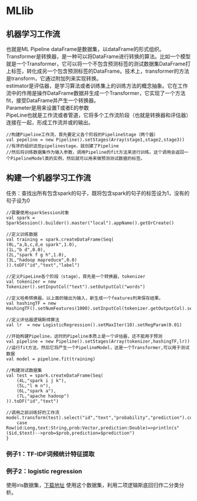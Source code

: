 # MLlib

## 机器学习工作流
也就是ML Pipeline
dataFrame是数据集，以dataFrame的形式组织。Transformer是转换器，是一种可以将DataFrame进行转换的算法。比如一个模型就是一个Transformer，它可以将一个不包含预测标签的测试数据集DataFrame打上标签，转化成另一个包含预测标签的DataFrame。技术上，transformer的方法是transform，它通过附加列来实现转换。   
estimator是评估器，是学习算法或者训练集上的训练方法的概念抽象。它在工作流中的作用是操作DataFrame数据并生成一个Transformer，它实现了一个方法fit，接受DataFrame并产生一个转换器。   
Parameter是用来设置T或者E的参数   
PipeLine也就是工作流或者管道，它将多个工作流阶段（也就是转换器和评估器）连接在一起，形成工作流并或的输出。
```
//构建Pipeline工作流，首先要定义各个阶段的PipelineStage（两个器）
val pepeline = new Pipeline().setStages(Array(stage1,stage2,stage3))
//有序的组织这些pipelinestage，就创建了Pipeline
//然后将训练数据集作为输入参数，调用Pipeline的fit方法来进行训练。这个调用会返回一个PipelineModel类的实例，然后就可以用来做预测测试数据的标签。
```

## 构建一个机器学习工作流
任务：查找出所有包含spark的句子，既将包含spark的句子的标签设为1，没有的句子设为0   
```
//需要使用sparkSession对象
val spark = SparkSession().builder().master("local").appName().getOrCreate()

//定义训练数据
val training = spark.createDataFrame(Seq(
(0L,"a,b,c,d,e spark",1.0),
(1L,"b d",0.0),
(2L,"spark f g h",1.0),
(3L,"hadoop mapreduce",0.0)
)).toDF("id","text","label")

//定义PipeLine各个阶段（stage），首先是一个转换器，tokenizer
val tokenizer = new Tokenizer().setInputCol("text").setOutputCol("words")

//定义哈希转换器，以上面的输出为输入，新生成一个features列来保存结果。
val hashingTF = new HashingTF().setNumFeatures(1000).setInputCol(tokenizer.getOutputCol).setOutputCol("features")

//定义评估器逻辑斯缔算法
val lr  = new LogisticRegression().setMaxIter(10).setRegParam(0.01)

//开始构建Pipeline，这时的Pipeline本质上是一个评估器，还不能用于预测
val pipeline = new Pipeline().setStages(Array(tokenizer,hashingTF,lr))
//运行fit方法，然后它将产生一个PipelineModel，这是一个Transformer,可以用于测试数据
val model = pipeline.fit(training)

//构建测试数据集
val test = spark.createDataFrame(Seq(
    (4L,"spark i j k"),
    (5L,"l m n"),
    (6L,"spark a"),
    (7L,"apache hadoop")
)).toDF("id","text")

//调用之前训练好的工作流
model.transform(test).select("id","text","probability","prediction").collect().foreach{
    case Row(id:Long,text:String,prob:Vector,prediction:Double)=>println(s"($id,$text)-->prob=$prob,prediction=$prediction")
}
```
### 例子1：TF-IDF词频统计特征提取

### 例子2：logistic regression
使用iris数据集，[下载地址](dblab.xmu.edu.cn/blog/wp-content/uploads/2017/03/iris.txt)
使用这个数据集，利用二项逻辑斯底回归作二分类分析。   

